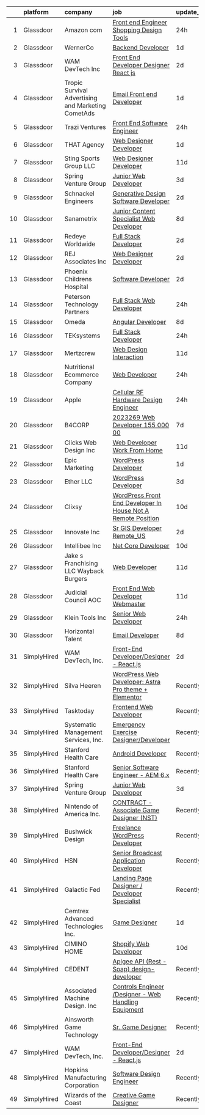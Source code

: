 

|    | platform    | company                                              | job                                                                                                                                                                                                                                                                                                                                                                                                                                                                                                                                                                                                                                                                                                                                                                                                                                                                                                                                                                                                                                                                                                                                                                                                                                                                                                                                                                      | update_time   | location             |
|---:|:------------|:-----------------------------------------------------|:-------------------------------------------------------------------------------------------------------------------------------------------------------------------------------------------------------------------------------------------------------------------------------------------------------------------------------------------------------------------------------------------------------------------------------------------------------------------------------------------------------------------------------------------------------------------------------------------------------------------------------------------------------------------------------------------------------------------------------------------------------------------------------------------------------------------------------------------------------------------------------------------------------------------------------------------------------------------------------------------------------------------------------------------------------------------------------------------------------------------------------------------------------------------------------------------------------------------------------------------------------------------------------------------------------------------------------------------------------------------------|:--------------|:---------------------|
|  1 | Glassdoor   | Amazon com                                           | [Front end Engineer  Shopping Design Tools](https://www.glassdoor.com/partner/jobListing.htm?pos=127&ao=1110586&s=58&guid=00000181e1baca86ae2257108679f7f3&src=GD_JOB_AD&t=SR&vt=w&cs=1_03c4f8fa&cb=1657349524525&jobListingId=1007993518835&cpc=42BEC95245890617&jrtk=3-0-1g7grlilejfm8801-1g7grlilsgri8800-9365aeaf6e3be7cd--6NYlbfkN0CKJOvZ2V5IrJ1cL6f27LnM8XR4tisTi-a8V3t-dR9dwsgFRvlGUQc2Ve2CGI8d6VMiX1tB_B11sseuhrA48JkM2dum1hx1vlitQ6Sq82iHYmlQ6iWGp9H2M1WXqPHwgXhcyTSt1V3buchyguh8rdtL1Gk7_FM3aW4ooqVjYWN7g2Y55UWTqtnNVZE8h5HR8Yxr9OnEsbG7E2jFSWp6c_q0WtyQbBh1loHPrtuKTtI-i2kjEtUjjn0NN6mD4v2gLkB9C9VanJFh9jzDTqhvomnkMCdWCoi76JRerI5l6CDSwCDGp9Qh-TAq4USvZrAj5SP28R0M4RBHdabABRtv081RN_9_iyd_S-Cb-aXINIesalugnrPKGasaUPlXR8aalq0-_4z9Y4kJdqGjTvWljAvwPlLH0OVr3ZWjjh8nE7qOypO8jeGZN4c0)                                                                                                                                                                                                                                                                                                                                                                                                                                                                                                                                                                          | 24h           | Seattle, WA          |
|  2 | Glassdoor   | WernerCo                                             | [Backend Developer](https://www.glassdoor.com/partner/jobListing.htm?pos=118&ao=1110586&s=58&guid=00000181e1baca86ae2257108679f7f3&src=GD_JOB_AD&t=SR&vt=w&ea=1&cs=1_c30bbb0a&cb=1657349524525&jobListingId=1007991137538&cpc=7AD1D84939BBEEF3&jrtk=3-0-1g7grlilejfm8801-1g7grlilsgri8800-85d3bfa85e1496e2--6NYlbfkN0DjHy-s7MFDnbEV72cEPIWk-5p4TjdJafy11BZDNE5zEjoiVxUUu58fyl_flTy1pjrH4BettkadNvNmcm5omA9y2bcLEVecZtkJM-JH_rhmgmNCfjijPNxOkdIQzdw8EACxelTHwtgsd4U5qA49L5s85qD2Rj1BtdPiYebDnEYYHMWAFgo9NshnK4jHl6TiOrwnFUtt4oVXAsGVYPBFDztRiB3Ro4EtjvrjcEUwZMpd-5I11xdSg-7Ngwit4z_YxtS80Ex9S2JdreCNH0FLttnCAstQVpVITUiUccXekjWfRcNIYok_0jbVqqFzww8tHeL7wgTbRLZq770_3AOkxgQxpZHIg6FWc7gqXRx5MeDZ1Y_luooK4fFYnq4dlkyfNStuifKqRlmCGgLOic4oL9wBJOvhv0tmjD9FVsuu7LAqBWKuLfGN3mJtBr3dEurjO6C0KtHy4WID8rq2uBYsW8A498KP4fjXCIdWCBySpu9hMkpv3heRuRuhezQzTElzRpQ%3D)                                                                                                                                                                                                                                                                                                                                                                                                                                                                                                               | 1d            | Remote               |
|  3 | Glassdoor   | WAM DevTech  Inc                                     | [Front End Developer Designer   React js](https://www.glassdoor.com/partner/jobListing.htm?pos=103&ao=1110586&s=58&guid=00000181e1baca86ae2257108679f7f3&src=GD_JOB_AD&t=SR&vt=w&ea=1&cs=1_ead4da27&cb=1657349524521&jobListingId=1007987269978&cpc=5EFBB0462F9C6B7A&jrtk=3-0-1g7grlilejfm8801-1g7grlilsgri8800-ff7916af5e6bedcb--6NYlbfkN0CjqyTKdY8CRs2oHsk72m49nzTC4vIU3oLEAJqKAmf6nv2sYAIR7nx7PeCmARRTLgrPPQ6asVQ_jdTStnuELsYsbL5TN4G93_QkBU5Cc2b6XOworCIEyLbxbk49T4GmKldUv-5OxiLPVkHE_EBJ4yMuW4iRdRP8K8N6ZAAGMwLDQffgQCc37fDvlgeJ1M5dz-wbAr_9ZLCPc2bmMfhWNAUpdpfuBN7gJIcCLVXLW0RpslG3ynQ6Oa8kJT97HoFeIjEUUF3D-wbcaORSWU_uxo9rOPBqKeXxirH0KINs47_P2bIWNrFCXbhTzcv16ViIabHcv94WoqU8Mt_bWZ7b5Xkhqd-Pwjid8Mzyw8qCN8On-kGnUfUqMVWiklFJtjAzGs-qWZowojLFGZ3Pn8cM1Ia5Jsccpe5bL-YLgtaIsKZgXpRecYJ5Aan6_cgwstUxTI14Q-lZu4BMQpWPuJxBaAeeutIAj7SW3MScV6VtHK8T7yydbeZZ-ARI99FMtjd2_-ffb1TBk54uEKC4mMUQ-z2a)                                                                                                                                                                                                                                                                                                                                                                                                                                                                       | 2d            | Remote               |
|  4 | Glassdoor   | Tropic Survival Advertising and Marketing   CometAds | [Email   Front end Developer](https://www.glassdoor.com/partner/jobListing.htm?pos=108&ao=1110586&s=58&guid=00000181e1baca86ae2257108679f7f3&src=GD_JOB_AD&t=SR&vt=w&ea=1&cs=1_a3f90444&cb=1657349524522&jobListingId=1007990198755&cpc=A8EA696C92E7776B&jrtk=3-0-1g7grlilejfm8801-1g7grlilsgri8800-965413a30a203427--6NYlbfkN0CtfjL2VOlLw1E4uIVSucZUdrdvt2SWFEjzpOqVm-g6VxWRbrgW_o8o0IqqU49brhOYyUqgizXs7WNbPiBNYNv9mOL4p_LWG-Cky2gqiT1-d9Qaf33nubacoGxyo9zfuNj7o9cWBC_W4uGvYxcDih18nZxv_EHlhmgz73C2PXMym_q4hnLYbi8Y3ajKRw5e0VkTCcl5kO0hVNKeTz4ITUakmg4u5ii6Y5v8_qs99HvcXS_Q6nRi_nQ4lbDmh7eWMrLM0phu0NaAwSGHyQBfcbLm6HjtPZVQupcqO-7uJa27mPImc4kx_jFtzXF-ovLPSVRAuPuP2eOjKFY6kjPKsOZSSlB9t3qpXhsc7mFFKk5460uMeKmIWUiPSz9yAmgYb-rRunsth4FIe5iH0H0ym7ldF_9w9Ic-_OiHtoBqFvPmitSOVOvJymlGWdk8bUgiFlexAnn0LFOoqxkmf1f6txKF1KGrMZbuQOK40dxL5V76yNg_IQc-77lCgpmEIHDuRCs%3D)                                                                                                                                                                                                                                                                                                                                                                                                                                                                                                     | 1d            | Miami, FL            |
|  5 | Glassdoor   | Trazi Ventures                                       | [Front End Software Engineer](https://www.glassdoor.com/partner/jobListing.htm?pos=129&ao=1110586&s=58&guid=00000181e1baca86ae2257108679f7f3&src=GD_JOB_AD&t=SR&vt=w&cs=1_a0a77b65&cb=1657349524525&jobListingId=1007993077303&cpc=56C4EA4A1A191A49&jrtk=3-0-1g7grlilejfm8801-1g7grlilsgri8800-ef4965045ef8d5af--6NYlbfkN0AZhccrYCUSJlZEde1UnGXnwlG1V9FU8luw-eezWnVYr49lGYRsvm72n7jRwQqAGnxQOICWM0Siu7fkeRroWOkY_5u8us9ZBNWT6EXAgyuCrMFPH9qYssvUEXCV-J8wZbfyr1WBQspGr8IvotY2RANuGYoGQvdVOOjAQ2R1RH-J0iVGzGt2exePP5gH43q6zocnFg3uZJzadVEBb-dn3NwtqH4MB8rhgycaD_QGEssjHopg9HynvymJSBG2G0s-j3yr-a46VT-OiGOKoqTsq52DZV-JpTOAFd0FKAMZhQyL448ZSnSVAps91mcTCNPzwCWtLrAMwWUcOhsfBdhGBTau9VjnxXh8xeCy40Re_qPHdaLCDIm29WaKYh_nz6NQAADiZtKBqJcKqAslaVF7NDCfadbbxMaXPSSD8z7kZ42rFWCgZL6hantG)                                                                                                                                                                                                                                                                                                                                                                                                                                                                                                                                                                                        | 24h           | Orlando, FL          |
|  6 | Glassdoor   | THAT Agency                                          | [Web Designer Developer](https://www.glassdoor.com/partner/jobListing.htm?pos=113&ao=1110586&s=58&guid=00000181e1baca86ae2257108679f7f3&src=GD_JOB_AD&t=SR&vt=w&ea=1&cs=1_cdff1f93&cb=1657349524524&jobListingId=1007990020797&cpc=AF02A54CD0F60729&jrtk=3-0-1g7grlilejfm8801-1g7grlilsgri8800-0c50c41ba30ab75e--6NYlbfkN0CNPXhQHeQmpFLG1zbnVry6FDwS6k36Zx3mOturxRE7VTwd-PHBCgegvK6MSUCpLPNO5VeDiSWy4Jg_X4vF36py9cvxKfHCa3YoYBIzWKw3WHI5I-J9NyizVTVDg5tcklXjn-A-4m5usbuY75GunOoLcnQEC6itfPuGb4uBUW9zcmWdS5i-3rDgLi_VQXhNEa_32AkBFFa_svvlAcszCQCRqY0OxcK4XrtPsJSOQzzfVbdGCSJ-B7iHP4LezXHuwqzAca5XC8Nmlf1RpTuSBvmS34AOKY-PLD8WFzcPh3UyWfJhzMORurG2VNEaR8zMxqQcybAv6COUr8KXgLa21I-Mwo4Y-yyEXTfWJkcWJD2qfT5IBJp4WUoiAFU7fgYtHgm3CnTWyz6yslIRL6pZ7g534gmIySaBacUizBTyCeth-zzlD0hd4P6mwCLX5JZ1qfaO_nuIgj_oVp8idb9hLkI91Ox_ejGXsaa6KosvZhJ0tCivOBQttnxk64MYFznNV58%3D)                                                                                                                                                                                                                                                                                                                                                                                                                                                                                                          | 1d            | West Palm Beach, FL  |
|  7 | Glassdoor   | Sting Sports Group  LLC                              | [Web Designer Developer](https://www.glassdoor.com/partner/jobListing.htm?pos=119&ao=1110586&s=58&guid=00000181e1baca86ae2257108679f7f3&src=GD_JOB_AD&t=SR&vt=w&ea=1&cs=1_9af6fb8a&cb=1657349524525&jobListingId=1007965945473&cpc=BAB9AA3F436D8911&jrtk=3-0-1g7grlilejfm8801-1g7grlilsgri8800-7aa6ed2c7a1666f9--6NYlbfkN0CO3DEfAY9A68AIVwcxeRGvQUfeLcLgbZIyCfLEHxv2SZVKkquo_LQo712HIgkdXbJ-nyzvMI5zAVDDxnBB20dV19Pjqj4grMzYD55erRDGhyKWRc-5yL7nhPy2_nAEKeYIgowmybDNDjYvnbAiTZMHc0zKbFKNkRkOR4dQlsFasbfCPDHFXkQgfJvKytGSIu_w4BMWtJ0LQYU9gjx0W1VS-FdRJnt49tccEgFLf2OXkrQyeAvrLTUNxOunr0b-yontOKhhWQQ5WDYJXLkKVvZjZBXI4VN4ux04w_d3G4lZbIGOKQdI-H1v7FSlaFkN4cFfDFXlUQDcBqIGCGZKVOGGA2DzqDA-MqoSSlU72bWBTC-7Kz2iz9MxvsIwYLxA8jg0gb4FhX1tq9luqXrWt04V3GGAQcujHU8y7eZXitn4bA1F9EVyUEPm8PPvJHlh3x3AzHfIb_wp6xfz6ZfCIvoTi4eLF_NTpQ_YvTgNweKGLOIh-plQ16QZaqq3o2lm-ko%3D)                                                                                                                                                                                                                                                                                                                                                                                                                                                                                                          | 11d           | Addison, TX          |
|  8 | Glassdoor   | Spring Venture Group                                 | [Junior Web Developer](https://www.glassdoor.com/partner/jobListing.htm?pos=110&ao=1110586&s=58&guid=00000181e1baca86ae2257108679f7f3&src=GD_JOB_AD&t=SR&vt=w&ea=1&cs=1_c3b72ecc&cb=1657349524523&jobListingId=1007985268690&cpc=8795CF9063CD573D&jrtk=3-0-1g7grlilejfm8801-1g7grlilsgri8800-9a4c40f2bd76b41d--6NYlbfkN0AUV8ckJCZpihDIp9yWL2Ht6_QwQ25bEr4ZP34XnC9KfX8kSgy31A9Cp8T8gUsBqtPVM1xvkDojzQjfd9UW1i8ppIw6oH2EePhe9t9C72VZZla92QAENyMRH4oHcSBRbDhc-0Ak4P0IbUpWRgyFRqDw7w_3AoDdXgZaNPG1GkN09NHmrt7Br0izYmjfilEmjxOJ8jAOFb8EIAblQTP8BjogRuzt6xeKQS_HKn3_EwMDwvyK3mXh1vocHfV_F2miccOzk_Uk6_tKa1N-bihQZaAmaqaTSXh8CS-ZWSSbG8W9jSadAeTRBhgY98WNKezIfGCpazpgmlMpX_jBfrqf0lslBKesVXDbXMnFsrVaZMNyEFLb_lc5hdz8btCoWlmO6eIPjasa_E4gZVBI-I4KehBteqOd5DuEa6HP9L0Kxif2808m8dsKznw3OVBEEXmmHA7JLM0iR19_mEjUOh4lcWBo4VxVXc6x7GinFXJNUQmpu7HLUXPoHaJn)                                                                                                                                                                                                                                                                                                                                                                                                                                                                                                                          | 3d            | Remote               |
|  9 | Glassdoor   | Schnackel Engineers                                  | [Generative Design Software Developer](https://www.glassdoor.com/partner/jobListing.htm?pos=101&ao=1110586&s=58&guid=00000181e1baca86ae2257108679f7f3&src=GD_JOB_AD&t=SR&vt=w&ea=1&cs=1_5b9cc76d&cb=1657349524515&jobListingId=1007987458836&cpc=0EE938385DA0F52C&jrtk=3-0-1g7grlilejfm8801-1g7grlilsgri8800-7e547bc3bbec425b--6NYlbfkN0BrTPNwjDoELvBVia9gkET74rNEsU_fi4RRK14NiMbuskwBmYiUl43ITcLe-zL9azDC2bpr2SCa5atbsWtVarJGFgRc_UdXsaXv9eSq5MhWIbYHXS2iNjxtl57jP_-YbQkWhoL7t-RZsYxZUoCrAWVDMEXxgRFdx9CQTy9-cnfIsIM4DpLEIpgy2J1BXSAbDoYK1wp4XgqrMqn22I8bd_EjM9lJKOv73D25ZQ1p83wwejnOORSkdOGMu7qipot8QjhEzaV0TNYwNmbrosRwJIAmDf66cdnxbxF7ypJYTKOks5NL1tzwgJW7l6OxiGXjljeeWG-mDrD3370u6Rx056vf8Vfis17SBvDVmYGdn1nM_QXzvyRdyWWNrbe8n6VhTYBzWWNZVr9ulM1b_VfpPH4QtyZ0a7qRyBrpoZHgG6UwVYXP99Kgvfp4ufRWl1fVpPOCJb_n_oYd6rmyqDvpREjG75jLwVNO6jsZQ5zzSlziafe-L1uX1L9QHk-pIYm5acCkp3nt9z8Fjg%3D%3D)                                                                                                                                                                                                                                                                                                                                                                                                                                                                              | 2d            | Omaha, NE            |
| 10 | Glassdoor   | Sanametrix                                           | [Junior Content Specialist Web Developer](https://www.glassdoor.com/partner/jobListing.htm?pos=120&ao=1110586&s=58&guid=00000181e1baca86ae2257108679f7f3&src=GD_JOB_AD&t=SR&vt=w&ea=1&cs=1_30621cda&cb=1657349524525&jobListingId=1007973297537&cpc=8795CF9063CD573D&jrtk=3-0-1g7grlilejfm8801-1g7grlilsgri8800-feec02afaefe8624--6NYlbfkN0CyQKdz8_lqdlgY-c-amsQST66Z8QjChsyYA8vzcGklWI54h1yaGRml5nZ8zCgFfjIOgXqhSjZJh-skiC2lxW7_58zFCYC9iOM41XfcBEeYvAm8MLwOfNCGc_AfJgoz_-CfSctcH7JyVepqvnLvBLKN7lNiOXCdOssTUdVoJKo22ca9fUqE-emWbrCvLmsIfIlRC-sbTk9W7N6NwXY7ys0AHgCMMfkyA0MjzzPPdEhvfmxrPrZZPcJA3qyykWbuYQHbg2w5uLqR7qYd7gwpMP12PW9_J71zQHA71BYC0jyc-49oTY85xU2q3BIqCFzEBww-OxXcdJ2PUTcCQbGmqnoNBE-T78oUyMkjrdno8xYWU2QbH-vah053nIRpyxZgu5qyRLkwg-AHIRkViCFiuvoCD9b6TAr7x77dQFdO2L_ZYtY-huroqOM54MhQOsOk1MhmKdg4py-cycrmu3VBS-iOJczJQ5_tcDp6qJ950-9fpZaYh03MS50A5bGEkYnsc2mCo4nUfWSSAj1yQZQS7Oc5)                                                                                                                                                                                                                                                                                                                                                                                                                                                                       | 8d            | Remote               |
| 11 | Glassdoor   | Redeye Worldwide                                     | [Full Stack Developer](https://www.glassdoor.com/partner/jobListing.htm?pos=104&ao=1110586&s=58&guid=00000181e1baca86ae2257108679f7f3&src=GD_JOB_AD&t=SR&vt=w&ea=1&cs=1_e31e251b&cb=1657349524521&jobListingId=1007987293367&cpc=63C68CF611DF075E&jrtk=3-0-1g7grlilejfm8801-1g7grlilsgri8800-8cbf02c1b65e2b16--6NYlbfkN0DA0tA0ZyOhzK2DdlO_JLqNB5W5GgModHS_wvxVlJeDK2kwocDEPu5aK1Ya-Xmp4y2uh581zWTqiTbKfPl0ErV8Frwjsse_UAoB1hyN7k9YPLdaFCaG2kNV1PEebkXzcquo-prroh2TP1R73M1eYt-mwkLgB-3L0iWyVhaEsptMCmo5hZ2AU9pR2n6GCF1N0TlZR2r9KMxciQQikwQ1u8plznV3Uj4onaRLmK4LZfdDcr28CrE8omYObxr3WhYRqdap_sWdGxcW6xWGeVT28LL9_C41HoxFgWxarRsREwYYZ9w5XMs1Qc2Dyivk4hQi2RNV4uGbGIhUPIe5-C9xvSAXXR4j1_TZm8Zq6d3nT1NzxRoI5Zj2UU5u5wkZWnm27cgqnN7BPGM2__roR93cQGg6fjTk5Xe0SkzTG15fS657FbKZTZhjF5aT3y2_CpFZn_ZxDle5zh-uHHTKcBhH138rxwbcRlX9RXvgU8JvKIGyebuPGJWNMl6nAV-c0GT-u1v_9Pi6fms2PA%3D%3D)                                                                                                                                                                                                                                                                                                                                                                                                                                                                                              | 2d            | Hillsborough, NC     |
| 12 | Glassdoor   | REJ   Associates  Inc                                | [Web Designer Developer](https://www.glassdoor.com/partner/jobListing.htm?pos=112&ao=1110586&s=58&guid=00000181e1baca86ae2257108679f7f3&src=GD_JOB_AD&t=SR&vt=w&ea=1&cs=1_4bb68aeb&cb=1657349524523&jobListingId=1007988000128&cpc=FDA93C03AE7AED37&jrtk=3-0-1g7grlilejfm8801-1g7grlilsgri8800-052e4508faa82851--6NYlbfkN0AF_bfm7gzr-f4HtFIOaurJ6VoJjpjfwwjpbPTStdJTja__rm5RFnvmIqP4IgP5Pe_UU-mMrW9psE_3WYuQ8Ej17TjZ_ZnA4Ef1kqQtaP5Yhw0aYQ7OXMBUsZ5R6ikwFO_ZxKqfT8jnjqHckvi7M8tWk6QVmuJpZbrDpHBnb4jmRTPIj_Jz4SB2Xn9IdncCVV2jLPdTEIdTe7UXqJM0BhT_NJzR9w_AUGHHcH6_xrkkMNbFdQKY6dN9l84ROenT5kmBlr11_mW2L6l5e5OnVj3m87-P0t6anPB_pelcZZtdj8qrlNM5vQMQAHf0z1WFbR0ko8utXO6iL38xlga0HpwKARgb3liM_whAQ2z48E1eISJar6cSEmzAdZofEyeYC5J2HZGZqp5HnR5kRf_OHs2A1m6iSsmTeWW0FbhmNftK2d-uzLTD3Vr-s_PJEWq-Mh5ASAVQMh0rvJNphw3A-8P1FjxhIMGt_DzSsfvKkGunirhWala7ixcEZ_KWJgssiiU%3D)                                                                                                                                                                                                                                                                                                                                                                                                                                                                                                          | 2d            | Fort Meade, MD       |
| 13 | Glassdoor   | Phoenix Childrens Hospital                           | [Software Developer](https://www.glassdoor.com/partner/jobListing.htm?pos=124&ao=1110586&s=58&guid=00000181e1baca86ae2257108679f7f3&src=GD_JOB_AD&t=SR&vt=w&ea=1&cs=1_b4134c40&cb=1657349524525&jobListingId=1007987934039&cpc=9DC6E4D8324653EE&jrtk=3-0-1g7grlilejfm8801-1g7grlilsgri8800-2d893a96b489895d--6NYlbfkN0CuwYXer84DokPaoDH09R0HsPR6mshfrWwJ5PU9M4tGv6IxWjfp8DUi9El50BFAGbh4NLjBGaE5aKBp7aK-u5jD9zhG5ErHFhwlCpM9jvrX5j-VJx7LXCnzO4b1kev5AwKNvUZYAfMQzjbXL-rmzODkZWkwI9HpoGg95ImlsrexJKCL79RHKHqcYkYk5ZjWIe4mCLxFkd1mxoNXQ3_RAC6obBN5csDbtuOqY_5TPS1WjMHpFIZrXyrisB0djvq3iKos4Jv-d5fSUj3YYESKusPr01H1DCnpMsbrWyKmrSV1fc5Tq1hLcaMHP-WUgKA-rQxe48jsIz9rvEZFNu2eJcw59X3oWYLczExumo-iEKhqkKuV_V5nstHqasxCofZyQ4CHOS3SCLdYo90SxkUTi1IyimrgQAF9PFYz89Q22jmLmk3QN-daVRvcYVthtkbTaa0uBGYxtsSqiI15UmMTEwbgji3ar_-OTaacbTwgU2BY34SXRMx67KgrfPRdvL6_tanpmr4V16VLEw%3D%3D)                                                                                                                                                                                                                                                                                                                                                                                                                                                                                                | 2d            | Remote               |
| 14 | Glassdoor   | Peterson Technology Partners                         | [Full Stack Web Developer](https://www.glassdoor.com/partner/jobListing.htm?pos=123&ao=1110586&s=58&guid=00000181e1baca86ae2257108679f7f3&src=GD_JOB_AD&t=SR&vt=w&ea=1&cs=1_065c042e&cb=1657349524525&jobListingId=1007993006693&cpc=5FEB1BEB8E14EF52&jrtk=3-0-1g7grlilejfm8801-1g7grlilsgri8800-a7ef1ffeb3c27877--6NYlbfkN0AgtsfPTMZ7iDcp1X4T-0K4CYWuscf9rvuaH0n-fMkMyKnr7WxHRcz12wTe7OJE2COclRnZbWt6zhAzXHHf_QYTEWUAZ0ANczVe1GYLzQYFwcQg4DII56UZKfC7e2smWugNXAkk_EMtfStucmN1xtv8-qaRmMNtgLqfB0g9vd6ze769UZ-HL0iQeu9ROObFsPBQFr2r0yCQC02tFg_BfMk4d1ox78Oj_bROpHmWMPcjUBwLKHUlF6v49neae674RYkPlJ5McxgLc-AX-NFhBXUgDf5j_UrNbqHtyn8Xu407EyZ7taNc_EmHTaipv3I032ejS-4g8i0ocX7b9s3GqaDUMUFdkvKmEDTynLTxgr1N1fOR5MgyT3PL0gM-nERLt9DCCfgbL2dI-zTy9dqZsFizVjVSr9th3_Oyrh9LT9nEQjWKvKJyWqARZU1v_9f-JMf8W7CMBr7YP3kM3bntwHA14aTjBRmBpaCSM6uLb4v29-6JL19j0N0aRqS3nQHULoYjyUdjIYVz5XpL2Kwb07XR)                                                                                                                                                                                                                                                                                                                                                                                                                                                                                      | 24h           | Remote               |
| 15 | Glassdoor   | Omeda                                                | [Angular Developer](https://www.glassdoor.com/partner/jobListing.htm?pos=114&ao=1110586&s=58&guid=00000181e1baca86ae2257108679f7f3&src=GD_JOB_AD&t=SR&vt=w&ea=1&cs=1_eae16f37&cb=1657349524524&jobListingId=1007973231757&cpc=6A22310A23505C64&jrtk=3-0-1g7grlilejfm8801-1g7grlilsgri8800-e9868a580109fe26--6NYlbfkN0CsSu19yiEZraDAVLpPmfaiHc06RDwDBRCfsbordlvENtv-ICMqjs5m6ToS7gA9BgH-2chreiHzFiBn5j8j3cqLNp9sdR5RQ2V9-qcqrTi9_WyBmcIcwEIdfxPB7lLCrVMtswULjh1NciEK_dRZLOrsdTsKtdPWe3Tab8qyGVxUI0Z-rdY6823xAmP3qTgNXBzMBQwQw7rCuTczB8QFbHmt1VRXKnfW9fJPNmz1qBYQagMP8Sg-nfonxpdVPPizurr1sPrFDmz2yCSH3uHXJQcYpHPTg1ye05a-XRhCWt0SucMwVhD3buIJr2kGNzw93XaB-QNHLQFycHhVJkT6-SXWyvctoqwjG_vZXocL1zDhqTtmpIX_Ga8TSPOCY511aHPn8rQR7UTSVi2dX0AbDZZrOpcoy1T8S6WOKqaiYs6BwHzeA0NOnGoxYwVDHk_Ueh6VC36IZYR6J04nNj7xkS4jpWtGwVot6ksZYqFG7B4QObXxqABEe5e9)                                                                                                                                                                                                                                                                                                                                                                                                                                                                                                                             | 8d            | Remote               |
| 16 | Glassdoor   | TEKsystems                                           | [Full Stack Developer](https://www.glassdoor.com/partner/jobListing.htm?pos=130&ao=1110586&s=58&guid=00000181e1baca86ae2257108679f7f3&src=GD_JOB_AD&t=SR&vt=w&cs=1_7ed5fdf6&cb=1657349524525&jobListingId=1007993990624&cpc=7F6F94E2229B3AB5&jrtk=3-0-1g7grlilejfm8801-1g7grlilsgri8800-9dae740316b79cb0--6NYlbfkN0AuKz8EBO1xHDEL7V2YF9xF3dC_I9B9i-Zw2Jh8clPMK9BxhHDJszxSyW718EipT5NS2SxEEaffSTMDInP5RfyD2IDp_FEOGrUYKn_Jd85QgoGeRlDMYrO8i1ypqgpj4LyWEKPKkTcSBmklpjFGh5x1-klZK1H9A3pORhLag7HbO0rYnr8VY-dywvLbUWTnnYQZCcOCkAcKtBs8cAExLWfesgmQTAzbPni9WCWWMY2B5-21hCS4l12Aaej-KITvCXiMxXVFLPa56mxsVXLPycAvTvkHS1byo1iSPLg3auNr0ZyS5eANKyKiscaPcghEO29wiEzsoil0ZIGecnB-s7dd6REA1Oz6Ywc-5KVYlOkCs0hIEWbL9WaI-J-053sZqNv5mpJHR-n9UZMr2oBsAG6QqWbn-gT_19C2JZdlIxf1pNecMFSxYuOS7Dzw-CVkZhwYLVgLAayx53-DSJcTrkHHKdSITCwuL2G0YvZ3oMzvn1sb47s-JBKJOK1pWAuUTc-eVqmk6RCk3bHIhKIYZopnaICgSBDGmnUBX6TJwpwfINFsDLrHfewT95UfMdWcj6788x0aTK9BzxJUmRwF4RoB-8OyIZh5Pzd3b04i2T3xlcYkrsrkHYtd7bAur9RFm73GPD7BMgEx77zPiSEXo9pBGFv5oJlgzSgId-4R98WmYtlCC4rFgRCBJ0wzRp7MmR_cWMYJ-Oxd4TSwYntOu4JRR7YyidA8irMHFCyIkHCe_M_VdiQ5TTmd2W1SeH2imGSK0GGyf63p5Vb6COYnci_uDoN-jCl1gFObehIWD_UCUVNBg095ByDL5sszHT18rXLkBj8zKF-6UTc1PdNUDKgZAy-TrfTJC-GRxNvz1sEEf_4WMFyeSmmrfpF9XzEf0i-fk44W_3KwhDLPo1_c2asCZUu56yybFeakWHC03_aaDO_1N4XFMXl0QOoURGI8N-NnuBMOacKZHKM0ejXKF1Oi)                               | 24h           | Chicago, IL          |
| 17 | Glassdoor   | Mertzcrew                                            | [Web Design   Interaction](https://www.glassdoor.com/partner/jobListing.htm?pos=106&ao=1110586&s=58&guid=00000181e1baca86ae2257108679f7f3&src=GD_JOB_AD&t=SR&vt=w&ea=1&cs=1_d7cdee39&cb=1657349524522&jobListingId=1007966236424&cpc=63C68CF611DF075E&jrtk=3-0-1g7grlilejfm8801-1g7grlilsgri8800-d7b203b7847f2977--6NYlbfkN0DE-WsZ-E3KFWF3Vy9cHNPRyT9oUaNiOs8Aj2pBswgg_UihWvJc2IKLsmDR5GY5w7YP7oCUHMvOM01OcB-YNU1bs6twprF5ntZxLVCRH2oMJUu34ecslfq5H5bp8dBx3WcmM81OYSb9qzXI2VSdSvdiajaXK6Q405UmUx9sHJAuFPPOcRL2l3G2rA0xFX5jC3fqIlgjcggTJjbvSvdhMKiVb-XxnBJpUav3qLtlqnW5f9Kg1Ce9pXcVMW4kuIWBSaRem8Axov0kZimC9zE64BcbZlr0gPUVU2Qj0LthvLk2DN0sIJgWCLPwPlBmymUlggnmwt0ysDr58_f8tOA53YzLIulY9uec5Ta5yP_FhOqENYCr6ktipimzKGTsvKiuh_LCEjhlJbaSW1BEhVfVEvl5n13Z3eLwY5Hk5IQ9l8KM4MZK1zlZLJCzDFxUbVY7IOjH4TgYx8n4MNYKCA991BcgcyTEbGcCaHO5OupQZ4oLgYR6a0HlAgI8ctnFeEgb7_M%3D)                                                                                                                                                                                                                                                                                                                                                                                                                                                                                                        | 11d           | Orlando, FL          |
| 18 | Glassdoor   | Nutritional Ecommerce Company                        | [Web Developer](https://www.glassdoor.com/partner/jobListing.htm?pos=116&ao=1110586&s=58&guid=00000181e1baca86ae2257108679f7f3&src=GD_JOB_AD&t=SR&vt=w&ea=1&cs=1_0c3b5a66&cb=1657349524524&jobListingId=1007993228839&cpc=E773D000C9BC26FA&jrtk=3-0-1g7grlilejfm8801-1g7grlilsgri8800-904547e86ef17f56--6NYlbfkN0A4hgeKHdLyHgzaskNEvl2xXMVaueUT71iJOYpLYISQUHyZh2WxViHT5mnb-z7mFqUHRHMPQi-LuPI5uYWZkZUmTwkKExXJ1dLLVNOmb0ng8-5gi21KMHjJhUdzmOwMykP3jAnewZMiyLu9bzVAyj0jk-grpGQH3HYpPuc7fqZ9uKNM2ARV0Gun7vBE5KeVMIR5ivuIExWIzq2Y8Zw6UYS9Zm_2GIxXLbBny8lhXRAsxKLeWWjt_wmx1GqcJvfa91s7XeZw65mLtO1UxivNO11Ne6mNJZcRrON4NxZLNbLN7i67Rt0fQbYn5HJe1NlPb6GbusYw-yY7147Tv9rX5KCiiUEZcVBEtH8pm-7BsjpmVHxJsIoLZhUOFUv8H6JZ2cGMsskVMJlrOTwiSzgP1mzHW_yOwr2pHrj3-fSDzvamO77CjKFJYZBU6CZzXkhFmi7mS0MP1APr3Lwvrt34lsj81HdwgITjfku75__EhrEqTOIvXJGfK8SLhqeXuG4kEF8%3D)                                                                                                                                                                                                                                                                                                                                                                                                                                                                                                                   | 24h           | Mesa, AZ             |
| 19 | Glassdoor   | Apple                                                | [Cellular RF Hardware Design Engineer](https://www.glassdoor.com/partner/jobListing.htm?pos=126&ao=1110586&s=58&guid=00000181e1baca86ae2257108679f7f3&src=GD_JOB_AD&t=SR&vt=w&cs=1_2c84bafa&cb=1657349524525&jobListingId=1007993991558&cpc=D2F1DE17EE1F43B9&jrtk=3-0-1g7grlilejfm8801-1g7grlilsgri8800-c21ba1674263e70f--6NYlbfkN0BvKrLyj5gPmtZO9T8euul8TCxuuKNOtzRJOomxnwSEodTz2Bc-sPZlSXfvz6ygy0vix_0tFImWkZcyDxDfyr_9MMxKEhUR4TqoY7dcb0S9i7hsUue56d6olzli1vzid7W5KN3pfSA3Tze6D4CutenhbB2x0euvWvtVK7_URtUGBxZixDSjV0HCUn_LPIlai9pIdcLFDu9WFZPvuVsVUC3_glRravM5_jib6sShfo4aPkwIMjObhnejTQufvnkgoP8OHrkhWXHsotwUILfqhyfzX0_bcbp-m8qnQGx1X5_WlXZnsfQg9utBKmfug8VwgHdFO7en-yraRrHv8tLHsOCuY4Ihv6FIXdZP4nZozxleFC2_YLmENP18LMYwptANV1MNPLtea_5bbJo5KPAffBzAmn6qgtTDRNcUAiKZ6_yve1se4Zua6v0vdj4zs1rj1d3roivQwUyBhtuyejHRWVfmeFTSRxtL-W0tTYXIc1UPgGWoj9yZs283EhQmHzhQgZ0H-DpaZrC9ABrZj7XAuDN2BvaqgPJ-a_4m-lkTwK_PHCIliypdVxnxj_ADnEvWGstoM9MQTBfBjbvMkXPGwp15DqImnYyzf2thXS0gDkjF7t1u3ql5-NLKAAB2S2rnM-yisqo0Lfd0nFB7wwW8TgH46CdDK2Fvhiy7FsGp9oH_ahjdyqVU_fYTeo_MVxL4G8BphFYvzPfEr9ZdY3TAM2XlqGN7YW53l69B9sWMIIhkpprXfCR3FcAF0uyfeO05WPmCoiBi3kfCuTYCbHkKUyRxzuTM4vrtGsBzWFluzXG4_M8WiggjZYk3Dy5D8f34Bl6xKXwzlklORQngWA4GSm0go2UhezsyXIziwmJVdOX6otO6t5OHD2kouS0vtUb1VIUpuBtOo5zPLI2lXKuAzTPhnBWgbfwBT__-vA9i-FxQgTmxuwrPmnCCFWjWxK5XP8ANCPZQ-KcqAGQwMvBJKCOcfIhDQTWXNZo%3D) | 24h           | Austin, TX           |
| 20 | Glassdoor   | B4CORP                                               | [2023269 Web Developer  155 000 00](https://www.glassdoor.com/partner/jobListing.htm?pos=109&ao=1110586&s=58&guid=00000181e1baca86ae2257108679f7f3&src=GD_JOB_AD&t=SR&vt=w&cs=1_52df7756&cb=1657349524522&jobListingId=1007977975407&cpc=654405A9B1E0A9F5&jrtk=3-0-1g7grlilejfm8801-1g7grlilsgri8800-f51d3a03eb5d5012--6NYlbfkN0BBcNHvdcwdm3ewH9kjvka83ftEJjxlat_DdA1S80VRS6k0mxP7wnwmAsSRP66qfkx5Ty9tdxhPL681ET_DSHrS66bWHFC91qowA5MFn8MKm7_B6izfPlu9lqMJB4ZT_goDuUiwSDKqPlqaogzwOaYnADS6cz4is_T-3coaHvjjHxlI8Ai-tq1Z0PoDUFxVX8R_6gmQBXWWUJ_BodsEGdXkS_fIhhO_JgjF4iHDZoVZPu-OHta00NlTLUS__jk1DVqJRPlO_w7puDMJKK4mKK5kOtzava7ttjfiemcPxk9qDTReroDxG5vxoraHxbqT1bffvmd98Zph-MCNd0qXXnq5NI9MSpXg6GidRnh8CF97UUVI4UO71UwA4P8v8zl_xtdYZTtNcsIYBfQQVZPueLyZrvZIPh_EeptS9AqzSc0jLvGMrDjI7rdywC4hBVGY1O6QLTduu79pJ7MoUcAC2ek8fljbLoPX1PyNQdamOEYKNA%3D%3D)                                                                                                                                                                                                                                                                                                                                                                                                                                                                                                                      | 7d            | Laurel, MD           |
| 21 | Glassdoor   | Clicks Web Design  Inc                               | [Web Developer   Work From Home](https://www.glassdoor.com/partner/jobListing.htm?pos=122&ao=1110586&s=58&guid=00000181e1baca86ae2257108679f7f3&src=GD_JOB_AD&t=SR&vt=w&ea=1&cs=1_20a206f0&cb=1657349524525&jobListingId=1007967182244&cpc=149B3D5996025BBA&jrtk=3-0-1g7grlilejfm8801-1g7grlilsgri8800-c4d376596fb03812--6NYlbfkN0DICSiVkj29aSSvcuB19GTGCYjE_x3LkfUjegmgpAAg2TOktlK1azlwTDLrEenveeb4-xqaFFUpfv3ifuAkoaAVMBL4zdUlZ8Mm00FEGvz2TSEXlW4_EkNMQJX1BG1XlXTh8LRXqmcvFhfXvNRXVdHanNMuNy3yNpd02kWUGBO-H610oOBEsOjGxQ_pFJw9qm38AslX7IV4VFjTc-gSGqphhWx8GKQDSPjv6JnTvciY4miQXR9S7xIBNSlt1kB0NJT2X6tKdY8r_WpQFXyEohahXuNzZvFifL8snmL4iWZK2Qsc3XLIxBdL6o4JVUwiVVyEAX6GMlOG2yMZEHej9kkUm9kNyGvrB4FK5SZE9M0C9glKwUzKEqnhDXTsAnJvtfhCX1EVr8SC4XCI7AwESj2PAYU-cgO8k4aXhsobPM-Jlam7qsKLxjmYbixeWYSmAD1n1_c-R68vlBOuAf1MgfdJxaasxJ8e4ThjmhsHkL7B5PKOo6r4_26dQBxjEWw1O7c%3D)                                                                                                                                                                                                                                                                                                                                                                                                                                                                                                  | 11d           | Illinois             |
| 22 | Glassdoor   | Epic Marketing                                       | [WordPress Developer](https://www.glassdoor.com/partner/jobListing.htm?pos=107&ao=1110586&s=58&guid=00000181e1baca86ae2257108679f7f3&src=GD_JOB_AD&t=SR&vt=w&ea=1&cs=1_727b9405&cb=1657349524522&jobListingId=1007990384533&cpc=7E331B339EFC28D0&jrtk=3-0-1g7grlilejfm8801-1g7grlilsgri8800-c2165f644a39ef11--6NYlbfkN0DAwgduWqBP7ymGN-lTADpinz2i-23XbRAyg5ywqS-MDSdSZv42EfqflhezEMQuQaXfIzMSsdqmgI8mM9OcZzkBf8IIpjva5MQZI0HWJWUmk_l3TfEv9NiKhmjARBiCxoCrl6v_s7ZMh1XTGBv6eHuniNprkiafJbxpjjzr1VeeC__HHcdK0v9IDvNGQnJR4PQ0_O073Ma64WLy9AJgf0h3XN0sIiZL3dCc6iJkWDaE0dofCxnGRziWrcYXVhAV-r0yUJm6xWoKYTCTuj9ZRzuESEN1w7N8HzsnzhotS3HfT9O3aZFJQsvo0hB9jhfIdLJlXql90WWu4W8_4k90PegYhtKvi74LLdsIOXduk-MQbyJ3j6o6GPxQo-jv6mC5g6OHMwc9hB3e6ODQZU3xhStR3hgUVr16TYH_lfMtDbO4gyA18YBDmFIsMYNu4hK120GYmdo7O8g1hbiB8flBw8TeBgaSE_6nLGfMls36dvfpdAcWk7lSvl3P2Vn34n4LFUjcTkyz-AdRLQ%3D%3D)                                                                                                                                                                                                                                                                                                                                                                                                                                                                                               | 1d            | Draper, UT           |
| 23 | Glassdoor   | Ether  LLC                                           | [WordPress Developer](https://www.glassdoor.com/partner/jobListing.htm?pos=115&ao=1110586&s=58&guid=00000181e1baca86ae2257108679f7f3&src=GD_JOB_AD&t=SR&vt=w&ea=1&cs=1_e3436b23&cb=1657349524524&jobListingId=1007985392202&cpc=0C139D4CAD5A6DB2&jrtk=3-0-1g7grlilejfm8801-1g7grlilsgri8800-2448e836b8cd981e--6NYlbfkN0Cp_WSJKd_Pz82imZmURPbhd3kYBsiZi4lpMLOH6vOlLCN-9PvZBA8RQZBPVMyO0ku3eMNIGqg3F6DQUYnPf2rPNE3fG69VQW6YIZ2VmqiA8wAQSA_7deG_4L_5rZNfTkMuQdtgPnoIJ0LN8hnP37gMib22qIUPasO56XFFk-e3CrDcLI0b3LWd5Sq4558fsQbVqm3hKNC3omyqaM68dHoI-ZpuQQHlfigu3Dt0acyRDzo-hH94D6H_lgO4HqFnm9eEZ99QFLXZyeM_tITeT8005ZzTeqYdsJg0BxFVWGXpaf_Il8adguq0nqEV6BW4skJkCDoCY5ZifyGBNm_ydef6C6of3-j0CPGr_hGoAm3r290gOkowmx1CiRw00G98Vl8PEAjCNjGUI6toqxHrJa7K9AcjK3xbz7EsQjXjwgny-TwCC9wlJrCq2QPQKnrc2csS5Iaj849G79fKHrqCkj8u6PuKfrKlVnPmGMgFtrVKXSLSzaU6Pc3kJSe_UWWF_LE%3D)                                                                                                                                                                                                                                                                                                                                                                                                                                                                                                             | 3d            | Hoboken, NJ          |
| 24 | Glassdoor   | Clixsy                                               | [WordPress Front End Developer  In House   Not A Remote Position ](https://www.glassdoor.com/partner/jobListing.htm?pos=102&ao=1110586&s=58&guid=00000181e1baca86ae2257108679f7f3&src=GD_JOB_AD&t=SR&vt=w&ea=1&cs=1_4103ae3a&cb=1657349524515&jobListingId=1007969147593&cpc=3490D71336BF6258&jrtk=3-0-1g7grlilejfm8801-1g7grlilsgri8800-2f8a33914af648e8--6NYlbfkN0Bo_CM2a8GgFIiw_-9fb5ug3xmG_MFCzpxBl7ntROtVZZwkxXllnYUBvwiTC9N6pQ7R-3N1x4mYZuJLHwc5KGLGCEtfWavSkbwuuZclAYKOd1Jlvune4KwnNd_ZsZHQkjKyWRxP539IQ11Wa0xBxUm3fpoZjhz7Lj9kNRZV8gvcQaeznYQ10dBe1XX5wbTfh1k6284xBXdmifH0tFpyqVzHUpVvcTVtmsqMCUVHeMuF2ngxuzQuhGJrFXnJbI7C-Y9keYVsvaLxK61BTzWnA9roeoGUUQJymW84Wj5DUr7-gy6ho7pUqJlCcg6vGEEWxftgoTF3kkExbQpUI82SA7eYuTB3K5TvK0xKrPIMwua4b1rl8VwnKGCPQ-sygME2TRGmew8kevdAmaIEtguCxR9_TKPksgmqZ3yFXZXsafmBLTyJ8TrOMyLzfO6e3IQuVUwrjuGy02Uf6tjthDhBVqUu9lnWTHDzrQ-_aetgkt6VcOkaaFTAC8bWAnwhXp8lCq0r4eDNRR6PhZG4nKjn4wxJHIfe-DW0gD9GPIvZbSbrzQ%3D%3D)                                                                                                                                                                                                                                                                                                                                                                                                                  | 10d           | Kaysville, UT        |
| 25 | Glassdoor   | Innovate  Inc                                        | [Sr  GIS Developer Remote_US](https://www.glassdoor.com/partner/jobListing.htm?pos=111&ao=1110586&s=58&guid=00000181e1baca86ae2257108679f7f3&src=GD_JOB_AD&t=SR&vt=w&cs=1_a3cff980&cb=1657349524523&jobListingId=1007988036249&cpc=C19BE7EA145E205E&jrtk=3-0-1g7grlilejfm8801-1g7grlilsgri8800-30a22b573063ba5d--6NYlbfkN0AoVyl0Z5GpsU8Pgj45A4EeIowv7x5WSzAT0pLcY0odFE0teJMDGD44rqTm4NkFZ7JVNuPiORcdeu-VN09aC_1XcCKdwoPYF-eNOTnshXZgnewADpC4oSClfc-lkRIdMZD9nzm5U4y_-Lx8TSidJaD2AzvhoTRb2Qmm-gOTUGyG5m80cPFkvSz2isZMCHjxarUb8Utq6_8T3znBugYShwXJoyBaHzkXTE3ulOFVsxQIjw9qmbgqKJd8W9mb6TvWwgbWvRBF0_ScYD9pOZZHS6jrd9Vr2m3M-PTs_oUX2j7xxI6UziwmPaACpJMF6zsGONUGFGDusYWQkV7fcCOCYAGTER60kY-iH4A_pRh8byy-JPMP0wn4Ik49iv4MgGPbalC0W3Rpr58ed94IcjDHfcBEXh7wkjPihGbOdc4u0BPBNJCxjovvqPWMj4FajbFBGFKskg0yX1SdF28o5dwbJ7oEoYu57BrW1uPj5GOyOkNVgovM2dy_tvJxewHI53K5O-Puj9OxpNoQ5bUiDFORN58jCrOju2r6NcavOih8Eoe7imUHxBB7Dpay)                                                                                                                                                                                                                                                                                                                                                                                                                                                        | 2d            | Remote               |
| 26 | Glassdoor   | Intellibee Inc                                       | [ Net Core Developer](https://www.glassdoor.com/partner/jobListing.htm?pos=128&ao=1110586&s=58&guid=00000181e1baca86ae2257108679f7f3&src=GD_JOB_AD&t=SR&vt=w&ea=1&cs=1_6240d48c&cb=1657349524525&jobListingId=1007968772341&cpc=FA84DF7EA1EC2398&jrtk=3-0-1g7grlilejfm8801-1g7grlilsgri8800-07a654881084139c--6NYlbfkN0DBe4_J_P0CofzznBlwm1COffI4hO-8UzLsZSASUInrtnQVs_bw6oV1nQfGDt8tcCqIZOibfV_aqgXlb294v7s44vTetNVGybSODFDaZLfxxuwi5aZiktZx5yrs2Bpn95zE3dzctAJ295omGzUUVXWbc_FguAyV9J-5xAY0IIJEQI_ZBiI-tp7_CkB9FRLnqJ8wDRbE3yVclQGXz_Q07fvVENeP65VArZu-D3sR5tdqNWn5cOQvIBmtRcY_oSX9RkGUQECW98e2OaVra68IIEmMc_lwfKAG6XSSPRzvf8Y3dVbRwFK0V9epxuw5ok9vskZFh2P3nXkdO0k4y-PMdRNH_9JXP729BlG3PCe7lufk4dbSoAuMFUmqPuAB2g3yGO052MJM2ZpJUzyaeVAQEEeH3IYEIyxaB9nQIvxz_m31RYWk36u9-zVojJAOmGsUgpy-wo_emb61Uq2yUgT5n_WSLuFqmuB31gfuPupulBSvT2ahLo3uXWNu7XMyF1x4jUY%3D)                                                                                                                                                                                                                                                                                                                                                                                                                                                                                                             | 10d           | Remote               |
| 27 | Glassdoor   | Jake s Franchising LLC  Wayback Burgers              | [Web Developer](https://www.glassdoor.com/partner/jobListing.htm?pos=105&ao=1110586&s=58&guid=00000181e1baca86ae2257108679f7f3&src=GD_JOB_AD&t=SR&vt=w&ea=1&cs=1_965fe0a4&cb=1657349524521&jobListingId=1007965928918&cpc=AE9F6614D4EC1B58&jrtk=3-0-1g7grlilejfm8801-1g7grlilsgri8800-ad27a5dba2041127--6NYlbfkN0C2ruSLbldHgJRxGqX58M4ekFWuaOJ1Xy3nZgzYPyc2Kz6crGAHlAQbylR05zzjb4-__7Q0avr687b9vBEpYzAbtI93-uDPamsPP81kz_teUwdEL6RSe25_oexExSQDjMpT7i3r7WGk8deOTr0tkxd0CkyEZTav_swhV8oEZfZZcRvcMVQ3HPcrhXCSN_Ysmv_Bt3nJynKOBSwu3yr6636Wq5F1sNj7IkU3WlnvjyHysFkT4EaO6QTyT-iU9Ey2F8QOU-lJsErWyrsw2YVtfBYDYZ74NDWPGdrMwcZev0ROtrqBipikzBWQlX6GlsQAfUQt8zYaT7kWSNTp5phEHIYjb5hyWQ_rBeKxgQ4cB5Aq9nsSY50FerXaVQ-SsxeRvM4cqushhaRxLEH6riTBEAmQfxfOrqoWaMfXBOZkGhZhk2O9XQS9RO8gCKQ2WGcKPtDH7r9-r5oP66_alTsr-sfpYX4Rnd5X8mb7OZKsAc9JGLictgMCGlNy)                                                                                                                                                                                                                                                                                                                                                                                                                                                                                                                                 | 11d           | Cheshire, CT         |
| 28 | Glassdoor   | Judicial Council AOC                                 | [Front End Web Developer Webmaster](https://www.glassdoor.com/partner/jobListing.htm?pos=125&ao=1110586&s=58&guid=00000181e1baca86ae2257108679f7f3&src=GD_JOB_AD&t=SR&vt=w&ea=1&cs=1_6780a135&cb=1657349524525&jobListingId=1007966446218&cpc=723ADC3DFE402989&jrtk=3-0-1g7grlilejfm8801-1g7grlilsgri8800-bde5349eda455bd2--6NYlbfkN0BqEQ0cfD9zW0nElRHgekbLQ5AOMxJ2NFxozsPfF8fjRTEuCji6T-62qWNP-_jKHBiscZ8MWkzEymYYLO9N3J2ED0nryM8KEtQBYBI2fIF_BLKfyq7Z80tuAs3IstCu_YIalzCZSi9NnIsicRAfXcpAIupYOdPbkinIcOcgC5Zf9czchBvhgZJJnI3xV27Dk5gaNXk0U17MuVuo6qpEwF1tEC4_0nIfR1_9Ux7lTgWztoHXGvVHJ1exq1M6n_do4oDf5h_oM9vL-cKE32p5bnbTtnnODzwJOw-6X4X8_IXh4UV8gOMrt8KGQJTjstU5-Szw6fsnO5irm_0AT9W1jl5ixUexxmHh9y9__T2PLeAW8oHe2E8R7l-cphLPjy3T7_dJXrUVByTTZTHNdyqOdmzxuU3DLRocmDcl3KU5WmNZhISAQzH_WmxWZVNRBbQWXctWGVdz9etX2tOu1hkn7HK9wOqgfBIKh_EI3xsDnBFit5JdSj7wgtZVh-zsdrLXnC6_vW4vEfsQAQ%3D%3D)                                                                                                                                                                                                                                                                                                                                                                                                                                                                                 | 11d           | Atlanta, GA          |
| 29 | Glassdoor   | Klein Tools  Inc                                     | [Senior Web Developer](https://www.glassdoor.com/partner/jobListing.htm?pos=121&ao=1110586&s=58&guid=00000181e1baca86ae2257108679f7f3&src=GD_JOB_AD&t=SR&vt=w&cs=1_24a6b760&cb=1657349524525&jobListingId=1007992475615&cpc=6BBECBC74F3AC36E&jrtk=3-0-1g7grlilejfm8801-1g7grlilsgri8800-bee5f913c208d49a--6NYlbfkN0DUktKpeMfH6aYLxTLhu_UL2-_Y6pfHUgg8Y5gLRHqUhABXabjV-kZ9pBbYb4a9Lad51MaktIs39jq_9V9BPNaBIxyAkVMtdzDynrvxASM9S0cUc5ezzBrcYschT8woifVChCGH_UlDp78qtJtgUqHnxYlayi7i9BHdAHlF-6vN9I8fK19MN9kM12za7WTuJd44kOIJdGx68g_YszSuhQtZwI4zRWPJw0-C6HtIo7KBJzjc1KVy2eYJ86CqR4d2xYUBO34AmVb414DybyPbg6IST4L1fK2gI-LsR0ypSrQ5sWMdMeLirui9h9S3toGoiiGJrDmPEOXfogG7oAUZwb0tbObshaO3ykCfIUyB1s3CKi_VVVTLhZ3lgrCgsd2-mvPx7A7kVhJQ4XQwF-t0M5knD-IMTm_DD_9OFoha76HSzXI6oZ0nxxPKTdH1vY9MxHZhzpqYcYhaBIdzFP7mPT1IUfTDVFudpNPgKiP2y9fPpA%3D%3D)                                                                                                                                                                                                                                                                                                                                                                                                                                                                                                                                   | 24h           | Lincolnshire, IL     |
| 30 | Glassdoor   | Horizontal Talent                                    | [Email Developer](https://www.glassdoor.com/partner/jobListing.htm?pos=117&ao=1110586&s=58&guid=00000181e1baca86ae2257108679f7f3&src=GD_JOB_AD&t=SR&vt=w&cs=1_9965a9de&cb=1657349524524&jobListingId=1007972439446&cpc=D3E44275D43A938E&jrtk=3-0-1g7grlilejfm8801-1g7grlilsgri8800-8bcd3a433f5275e3--6NYlbfkN0DVLD0NwOQENOe9ZSCJLsOt28qZmO4545ePKxrhyheH8quYXvZ38a0yFLKpQDQrT0zXuiJzZndoXX2II2_og38Lk_OGggvSO9R5cDa1XuaYS8ly2njUPG9dFgDQJr5HUj8vCQSGUF5a6AaxPQDYwFjR-qZvbW5-LdVq1YJdEij0zBBbOn_-xMyoy-lcSnNvTYahs2m0WdxXSvZuNo6tHR4MjKVeOsumsOPpLPCoK7C6j8ee6hLeYx16aRcR3cPMbfWCnKaTStEAqT7TSnrwBGgBPbrk6TewjYMRxdOK6ZKFAYlxLiHfWV_O8WzmdT2gR_lZGPisHjaQG0rCFF5Jx2dnVuEOBeJupQp2sloGDnxZFK69HrsFg-EquvxB6rkYn9o8COJ9CT4kZ7ilzQn9gNg6QQQOTE3Y2IbAGDpB_u0C2K8Ek7GLnUwpreUbSqP3tzvyGo5ECR_JI-D1uiwIPgfNwfhiRTU7ytAOyL4QEFAsN89GiPjKP9GMhikPipAMgdLvDRlpypVrQrDA6TskJEB-JyoiF13WLgXd2W5sBLm6KLoQ6iJyjkQrbPvMhaxEmFQtfQ2LFfA6EWbnfoKUD03TXs9lMOWC_WE39bHUCYmuATT1tsW0CvL6rYSjwzRvzJB0qnYzm9FYoneu-V69ohSR5qKxSlrZcLWH0tJ_ELo41qQtK_em4JQ2LLxlo3c-8rhv-zev8dwmqmEcpzw6nHrzq5Re2EHIc8Zg6ByR67OqaQeisv8tuYpMXLdm19DEAlmSo1zN5v3fK94M9FftRuBdQo1hiBIs-M_crtUReyAo7-Pqn8aMlRmSo4Flkl0X2b39v4N6fgWm3dgN1J9_hOZLgvZvawXZ3hOMSM0jEl5-Ebn4kQlKIsOTOFTiEKuGVC6M1Koo0sW1bhpC308gwBuQ14tc8UZ-uTVzEe4gQX03BuBkWxVZ4NDHKGfVAuM-OcAerxJfKOtMFw%3D%3D)                                        | 8d            | Medina, MN           |
| 31 | SimplyHired | WAM DevTech, Inc.                                    | [Front-End Developer/Designer - React.js](https://www.simplyhired.com/job/aaLRMDx0ef-N0D3H4GWCTtdWHlcrrYxpYk4W07qdLxa4v7jVY1x8cQ?q=design+developer)                                                                                                                                                                                                                                                                                                                                                                                                                                                                                                                                                                                                                                                                                                                                                                                                                                                                                                                                                                                                                                                                                                                                                                                                                     | 2d            | Remote               |
| 32 | SimplyHired | Silva Heeren                                         | [WordPress Web Developer: Astra Pro theme + Elementor](https://www.simplyhired.com/job/-54OAIyMvOxAVh4E3qIBmQEEuSiaP7E8B6MRrXbBf3CnCadYUWcayg?q=design+developer)                                                                                                                                                                                                                                                                                                                                                                                                                                                                                                                                                                                                                                                                                                                                                                                                                                                                                                                                                                                                                                                                                                                                                                                                        | Recently      | Remote               |
| 33 | SimplyHired | Tasktoday                                            | [Frontend Web Developer](https://www.simplyhired.com/job/j80AtxDeaTXwrm11xK3Ow_VD-6tONwf-DqHVpoXtz5dTyRKd2Ag3YQ?q=design+developer)                                                                                                                                                                                                                                                                                                                                                                                                                                                                                                                                                                                                                                                                                                                                                                                                                                                                                                                                                                                                                                                                                                                                                                                                                                      | Recently      | Newark, CA           |
| 34 | SimplyHired | Systematic Management Services, Inc.                 | [Emergency Exercise Designer/Developer](https://www.simplyhired.com/job/K67Q598TGt6apYi50JKCrunnHOEkdFTM_OXtSucrngj-Oxxr_9INgQ?q=design+developer)                                                                                                                                                                                                                                                                                                                                                                                                                                                                                                                                                                                                                                                                                                                                                                                                                                                                                                                                                                                                                                                                                                                                                                                                                       | Recently      | Washington, DC       |
| 35 | SimplyHired | Stanford Health Care                                 | [Android Developer](https://www.simplyhired.com/job/bixntMy0ujDioU4BjtZEEvVL_r_XDW95SQ5woSmxcbcU1YTvBsekZQ?q=design+developer)                                                                                                                                                                                                                                                                                                                                                                                                                                                                                                                                                                                                                                                                                                                                                                                                                                                                                                                                                                                                                                                                                                                                                                                                                                           | Recently      | Palo Alto, CA        |
| 36 | SimplyHired | Stanford Health Care                                 | [Senior Software Engineer - AEM 6.x](https://www.simplyhired.com/job/bYiYHUkPxBtN51qc6S1kSH748r_pvR7nlMoKx3sZkfbrC-8NTKJjBw?q=design+developer)                                                                                                                                                                                                                                                                                                                                                                                                                                                                                                                                                                                                                                                                                                                                                                                                                                                                                                                                                                                                                                                                                                                                                                                                                          | Recently      | Palo Alto, CA        |
| 37 | SimplyHired | Spring Venture Group                                 | [Junior Web Developer](https://www.simplyhired.com/job/xs8CP7e1nrJajfrFesiv1tMeHTuPPZQ1R7bd2xh-a_LxXu0D2BmNoA?q=design+developer)                                                                                                                                                                                                                                                                                                                                                                                                                                                                                                                                                                                                                                                                                                                                                                                                                                                                                                                                                                                                                                                                                                                                                                                                                                        | 3d            | Remote               |
| 38 | SimplyHired | Nintendo of America Inc.                             | [CONTRACT - Associate Game Designer (NST)](https://www.simplyhired.com/job/gtct-XnGZ_zTfwf6pqrShCeuZurC4G5GBTi3IVtDFjWKfsKBVgZsjg?q=design+developer)                                                                                                                                                                                                                                                                                                                                                                                                                                                                                                                                                                                                                                                                                                                                                                                                                                                                                                                                                                                                                                                                                                                                                                                                                    | Recently      | Redmond, WA          |
| 39 | SimplyHired | Bushwick Design                                      | [Freelance WordPress Developer](https://www.simplyhired.com/job/cT9tazAs1RJDKybQmBhxG0cez39wk9YtXMULvuD1Jh9iVS3-uLQ0sA?q=design+developer)                                                                                                                                                                                                                                                                                                                                                                                                                                                                                                                                                                                                                                                                                                                                                                                                                                                                                                                                                                                                                                                                                                                                                                                                                               | Recently      | Remote               |
| 40 | SimplyHired | HSN                                                  | [Senior Broadcast Application Developer](https://www.simplyhired.com/job/l5Iont4S6BsiyCZ7wcL0mjV7SCryH52Fi524bwGJ3Wwd1j8D_8Om8Q?q=design+developer)                                                                                                                                                                                                                                                                                                                                                                                                                                                                                                                                                                                                                                                                                                                                                                                                                                                                                                                                                                                                                                                                                                                                                                                                                      | Recently      | Saint Petersburg, FL |
| 41 | SimplyHired | Galactic Fed                                         | [Landing Page Designer / Developer Specialist](https://www.simplyhired.com/job/SxpXe-KvDk7LkuSiRKUivpfS4inI_OeLZUC3pFqxq5cB6C9YqgXU6w?q=design+developer)                                                                                                                                                                                                                                                                                                                                                                                                                                                                                                                                                                                                                                                                                                                                                                                                                                                                                                                                                                                                                                                                                                                                                                                                                | Recently      | Remote               |
| 42 | SimplyHired | Cemtrex Advanced Technologies Inc.                   | [Game Designer](https://www.simplyhired.com/job/A_mCwWZgcWP4R_Ga0th9ZG4uUsSplzy1ZaYS3U9hcW-RUAwIaZAaXw?q=design+developer)                                                                                                                                                                                                                                                                                                                                                                                                                                                                                                                                                                                                                                                                                                                                                                                                                                                                                                                                                                                                                                                                                                                                                                                                                                               | 1d            | Remote               |
| 43 | SimplyHired | CIMINO HOME                                          | [Shopify Web Developer](https://www.simplyhired.com/job/rs9ntpSDY3waHgdxfe8xMNomoEnjqmcFWQ-EHTda3HujS1i2Nk0GKw?q=design+developer)                                                                                                                                                                                                                                                                                                                                                                                                                                                                                                                                                                                                                                                                                                                                                                                                                                                                                                                                                                                                                                                                                                                                                                                                                                       | 10d           | Remote               |
| 44 | SimplyHired | CEDENT                                               | [Apigee API (Rest -Soap) design-developer](https://www.simplyhired.com/job/1PlP0mnGhX7nQ5caSk6HsDRM6r_uN7sBZA4iNy6keeMAy3S55AWhkA?q=design+developer)                                                                                                                                                                                                                                                                                                                                                                                                                                                                                                                                                                                                                                                                                                                                                                                                                                                                                                                                                                                                                                                                                                                                                                                                                    | Recently      | Phoenix, AZ          |
| 45 | SimplyHired | Associated Machine Design. Inc                       | [Controls Engineer /Designer - Web Handling Equipment](https://www.simplyhired.com/job/iK0kyM3IlVtiPO41wje1x2-evlu3rt5ztJr6E_2pjcvfffQPX3zl5g?q=design+developer)                                                                                                                                                                                                                                                                                                                                                                                                                                                                                                                                                                                                                                                                                                                                                                                                                                                                                                                                                                                                                                                                                                                                                                                                        | Recently      | Green Bay, WI        |
| 46 | SimplyHired | Ainsworth Game Technology                            | [Sr. Game Designer](https://www.simplyhired.com/job/rUJzNbGT_tFpObMMK1Z4cfAMxoI8aRS5lMyvNx570tr9ytBuN98kwQ?q=design+developer)                                                                                                                                                                                                                                                                                                                                                                                                                                                                                                                                                                                                                                                                                                                                                                                                                                                                                                                                                                                                                                                                                                                                                                                                                                           | Recently      | Las Vegas, NV        |
| 47 | SimplyHired | WAM DevTech, Inc.                                    | [Front-End Developer/Designer - React.js](https://www.simplyhired.com/job/aaLRMDx0ef-N0D3H4GWCTtdWHlcrrYxpYk4W07qdLxa4v7jVY1x8cQ?q=design+developer)                                                                                                                                                                                                                                                                                                                                                                                                                                                                                                                                                                                                                                                                                                                                                                                                                                                                                                                                                                                                                                                                                                                                                                                                                     | 2d            | Remote               |
| 48 | SimplyHired | Hopkins Manufacturing Corporation                    | [Software Design Engineer](https://www.simplyhired.com/job/qY8slYaw9wD2ocnPC4HaJoxOS535kfd1g9te5vVup0OD4IWDFxIROg?q=design+developer)                                                                                                                                                                                                                                                                                                                                                                                                                                                                                                                                                                                                                                                                                                                                                                                                                                                                                                                                                                                                                                                                                                                                                                                                                                    | Recently      | Emporia, KS          |
| 49 | SimplyHired | Wizards of the Coast                                 | [Creative Game Designer](https://www.simplyhired.com/job/3U5NPAcld9zZ3VOc-NItCD-NzNvgqaZqPjmcmGZRZsaeN5WygOP2eA?q=design+developer)                                                                                                                                                                                                                                                                                                                                                                                                                                                                                                                                                                                                                                                                                                                                                                                                                                                                                                                                                                                                                                                                                                                                                                                                                                      | Recently      | Renton, WA           |